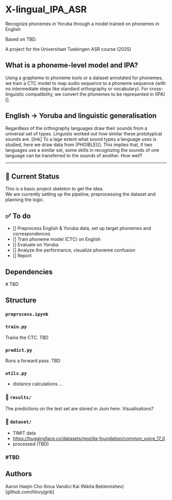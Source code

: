 # X-lingual_IPA_ASR
Recognize phonemes in Yoruba through a model trained on phonemes in English

Based on TBD. 

A project for the Universitaet Tuebingen ASR course (2025) 

## What is a phoneme-level model and IPA?

Using a grapheme to phoneme tools or a dataset annotated for phonemes, we train a CTC model to map audio sequence to a phoneme sequence (with no intermediate steps like standard orthography or vocabulary). For cross-linguistic compatibility, we convert the phonemes to be represented in (IPA)[]. 

## English → Yoruba and linguistic generalisation

Regardless of the orthography languages draw their sounds from a universal set of types. Linguists worked out how similar these prototypical sounds are. [link] To a lage extent what sound types a language uses is studied, here we draw data from (PHOIBLE)[]. This implies that, if two languages use a similar set, some skills in recognizing the sounds of one language can be transferred to the sounds of another. How well? 

---

## 🔧 Current Status

This is a basic project skeleton to get the idea.  
We are currently setting up the pipeline, preprocessing the dataset and planning the logic.

## ✅ To do

- [] Preprocess English & Yoruba data, set up target phonemes and correspondences
- [] Train phoneme model (CTC) on English
- [] Evaluate on Yoruba
- [] Analyze the performance, visualize phoneme confusion
- [] Report

## Dependencies
\# TBD

## Structure

### `preprocess.ipynb`



### `train.py`

Trains the CTC. TBD

### `predict.py`

Runs a forward pass. TBD

### `utils.py`

- distance calculations ...

### 📁 `results/`

The predictions on the test set are stored in Json here. Visualisations?

### 📁 `dataset/`

- TIMIT data
- https://huggingface.co/datasets/mozilla-foundation/common_voice_17_0 
- processed (TBD)

### \#TBD

## Authors
Aaron 
Haejin Cho
Ilinca Vandici
Kai 
(Nikita Beklemishev)[github.com/lilovyjgrib] 

